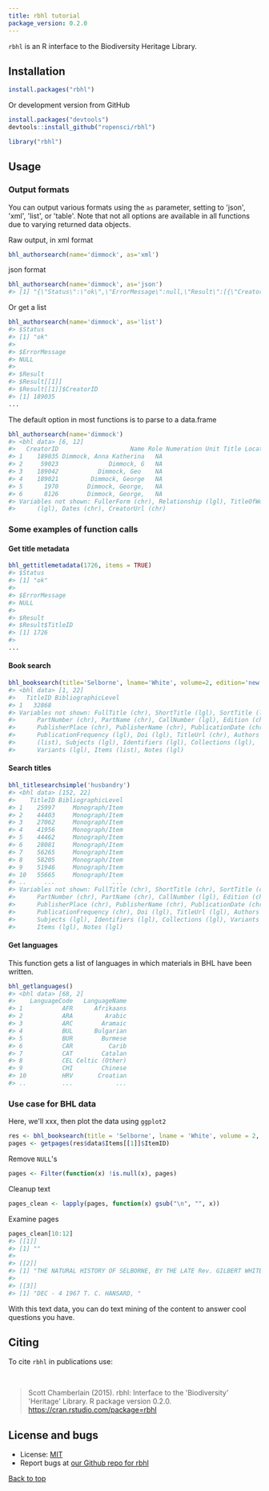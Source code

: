 ```yaml
---
title: rbhl tutorial
package_version: 0.2.0
---
```




`rbhl` is an R interface to the Biodiversity Heritage Library.


<section id="installation">

## Installation


```r
install.packages("rbhl")
```

Or development version from GitHub


```r
install.packages("devtools")
devtools::install_github("ropensci/rbhl")
```


```r
library("rbhl")
```

<section id="usage">

## Usage

### Output formats

You can output various formats using the `as` parameter, setting to 'json', 'xml', 'list', or 'table'. Note that not all options are available in all functions due to varying returned data objects.

Raw output, in xml format


```r
bhl_authorsearch(name='dimmock', as='xml')
```

json format


```r
bhl_authorsearch(name='dimmock', as='json')
#> [1] "{\"Status\":\"ok\",\"ErrorMessage\":null,\"Result\":[{\"CreatorID\":189035,\"Name\":\"Dimmock, Anna Katherina\",\"Role\":null,\"Numeration\":\"\",\"Unit\":\"\",\"Title\":\"\",\"Location\":\"\",\"FullerForm\":\"\",\"Relationship\":null,\"TitleOfWork\":null,\"Dates\":\"\",\"CreatorUrl\":\"http://www.biodiversitylibrary.org/creator/189035\"},{\"CreatorID\":59023,\"Name\":\"Dimmock, G\",\"Role\":null,\"Numeration\":\"\",\"Unit\":\"\",\"Title\":\"\",\"Location\":\"\",\"FullerForm\":\"\",\"Relationship\":null,\"TitleOfWork\":null,\"Dates\":\"\",\"CreatorUrl\":\"http://www.biodiversitylibrary.org/creator/59023\"},{\"CreatorID\":189042,\"Name\":\"Dimmock, Geo \",\"Role\":null,\"Numeration\":\"\",\"Unit\":\"\",\"Title\":\"\",\"Location\":\"\",\"FullerForm\":\"\",\"Relationship\":null,\"TitleOfWork\":null,\"Dates\":\"\",\"CreatorUrl\":\"http://www.biodiversitylibrary.org/creator/189042\"},{\"CreatorID\":189021,\"Name\":\"Dimmock, George\",\"Role\":null,\"Numeration\":\"\",\"Unit\":\"\",\"Title\":\"\",\"Location\":\"\",\"FullerForm\":\"\",\"Relationship\":null,\"TitleOfWork\":null,\"Dates\":\"\",\"CreatorUrl\":\"http://www.biodiversitylibrary.org/creator/189021\"},{\"CreatorID\":1970,\"Name\":\"Dimmock, George,\",\"Role\":null,\"Numeration\":\"\",\"Unit\":\"\",\"Title\":\"\",\"Location\":\"\",\"FullerForm\":\"\",\"Relationship\":null,\"TitleOfWork\":null,\"Dates\":\"1852-\",\"CreatorUrl\":\"http://www.biodiversitylibrary.org/creator/1970\"},{\"CreatorID\":8126,\"Name\":\"Dimmock, George,\",\"Role\":null,\"Numeration\":\"\",\"Unit\":\"\",\"Title\":\"\",\"Location\":\"\",\"FullerForm\":\"\",\"Relationship\":null,\"TitleOfWork\":null,\"Dates\":\"1852-1930\",\"CreatorUrl\":\"http://www.biodiversitylibrary.org/creator/8126\"}]}"
```

Or get a list


```r
bhl_authorsearch(name='dimmock', as='list')
#> $Status
#> [1] "ok"
#>
#> $ErrorMessage
#> NULL
#>
#> $Result
#> $Result[[1]]
#> $Result[[1]]$CreatorID
#> [1] 189035
...
```

The default option in most functions is to parse to a data.frame


```r
bhl_authorsearch(name='dimmock')
#> <bhl data> [6, 12]
#>   CreatorID                    Name Role Numeration Unit Title Location
#> 1    189035 Dimmock, Anna Katherina   NA
#> 2     59023              Dimmock, G   NA
#> 3    189042           Dimmock, Geo    NA
#> 4    189021         Dimmock, George   NA
#> 5      1970        Dimmock, George,   NA
#> 6      8126        Dimmock, George,   NA
#> Variables not shown: FullerForm (chr), Relationship (lgl), TitleOfWork
#>      (lgl), Dates (chr), CreatorUrl (chr)
```

### Some examples of function calls

#### Get title metadata


```r
bhl_gettitlemetadata(1726, items = TRUE)
#> $Status
#> [1] "ok"
#>
#> $ErrorMessage
#> NULL
#>
#> $Result
#> $Result$TitleID
#> [1] 1726
#>
...
```

#### Book search


```r
bhl_booksearch(title='Selborne', lname='White', volume=2, edition='new', year=1825, collectionid=4, language='eng')
#> <bhl data> [1, 22]
#>   TitleID BibliographicLevel
#> 1   32868
#> Variables not shown: FullTitle (chr), ShortTitle (lgl), SortTitle (lgl),
#>      PartNumber (chr), PartName (chr), CallNumber (lgl), Edition (chr),
#>      PublisherPlace (chr), PublisherName (chr), PublicationDate (chr),
#>      PublicationFrequency (lgl), Doi (lgl), TitleUrl (chr), Authors
#>      (list), Subjects (lgl), Identifiers (lgl), Collections (lgl),
#>      Variants (lgl), Items (list), Notes (lgl)
```

#### Search titles


```r
bhl_titlesearchsimple('husbandry')
#> <bhl data> [152, 22]
#>    TitleID BibliographicLevel
#> 1    25997     Monograph/Item
#> 2    44403     Monograph/Item
#> 3    27062     Monograph/Item
#> 4    41956     Monograph/Item
#> 5    44462     Monograph/Item
#> 6    28081     Monograph/Item
#> 7    56265     Monograph/Item
#> 8    58205     Monograph/Item
#> 9    51946     Monograph/Item
#> 10   55665     Monograph/Item
#> ..     ...                ...
#> Variables not shown: FullTitle (chr), ShortTitle (chr), SortTitle (chr),
#>      PartNumber (chr), PartName (chr), CallNumber (lgl), Edition (chr),
#>      PublisherPlace (chr), PublisherName (chr), PublicationDate (chr),
#>      PublicationFrequency (chr), Doi (lgl), TitleUrl (lgl), Authors (lgl),
#>      Subjects (lgl), Identifiers (lgl), Collections (lgl), Variants (lgl),
#>      Items (lgl), Notes (lgl)
```

#### Get languages

This function gets a list of languages in which materials in BHL have been written.


```r
bhl_getlanguages()
#> <bhl data> [68, 2]
#>    LanguageCode   LanguageName
#> 1           AFR      Afrikaans
#> 2           ARA         Arabic
#> 3           ARC        Aramaic
#> 4           BUL      Bulgarian
#> 5           BUR        Burmese
#> 6           CAR          Carib
#> 7           CAT        Catalan
#> 8           CEL Celtic (Other)
#> 9           CHI        Chinese
#> 10          HRV       Croatian
#> ..          ...            ...
```

### Use case for BHL data

Here, we'll xxx, then plot the data using `ggplot2`


```r
res <- bhl_booksearch(title = 'Selborne', lname = 'White', volume = 2, edition = 'new', year = 1825, collectionid = 4, language = 'eng')
pages <- getpages(res$data$Items[[1]]$ItemID)
```

Remove `NULL`'s


```r
pages <- Filter(function(x) !is.null(x), pages)
```

Cleanup text


```r
pages_clean <- lapply(pages, function(x) gsub("\n", "", x))
```

Examine pages


```r
pages_clean[10:12]
#> [[1]]
#> [1] ""
#>
#> [[2]]
#> [1] "THE NATURAL HISTORY OF SELBORNE, BY THE LATE Rev. GILBERT WHITE, A. M. FELLOW OF ORIEL COLLEGE, OXFOKD,  TO WHICH ARE ADDED, THE NATURALIST'S CALENDAR, MISCELLANEOUS OBSERVATIONS,  AND POEMS. A NEW EDITION, WITH ENGRAVINGS,  IN TWO VOLUMES. VOL. IL LONDON: PRINTED FOR C. AND J. RIVINGTON ; J. AND A. ARCH; LONG-  MAN, nURST, REES, ORME, BROWN AND GREEN; HARDING,  TRIPHOOK AND LEPARD ; BALDWIN, CRADOCK AND JOY;  J. HATCHARD AND SON; S. BAGSTER; G. B. WIIITTAKER;  JAMES DUNCAN ; W. MASON ; SAUNDERS AND HODGSON ; AND  HURST, ROBINSON AND Co. 1825. "
#>
#> [[3]]
#> [1] "DEC - 4 1967 T. C. HANSARD, "
```

With this text data, you can do text mining of the content to answer cool questions you have.


<section id="citing">

## Citing

To cite `rbhl` in publications use:

<br>

> Scott Chamberlain (2015). rbhl: Interface to the 'Biodiversity' 'Heritage' Library. R package
  version 0.2.0. https://cran.rstudio.com/package=rbhl

<section id="license_bugs">

## License and bugs

* License: [MIT](http://opensource.org/licenses/MIT)
* Report bugs at [our Github repo for rbhl](https://github.com/ropensci/rbhl/issues?state=open)

[Back to top](#top)
